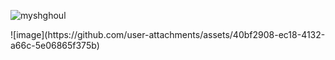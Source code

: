 <p align="left"> <img src="https://komarev.com/ghpvc/?username=myshghoul&label=%20stalkers&color=0e75b6&style=flat" alt="myshghoul" /> </p>
![image](https://github.com/user-attachments/assets/40bf2908-ec18-4132-a66c-5e06865f375b)
